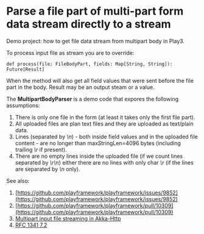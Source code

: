 # Parse a file part of multi-part form data stream directly to a stream

Demo project: how to get file data stream from multipart body in Play3.

To process input file as stream you are to override:

```
def process(file: FileBodyPart, fields: Map[String, String]): Future[Result]
```

When the method will also get all field values that were sent before the file part in the body.
Result may be an output steam or a value.


The **MultipartBodyParser** is a demo code that expores the following assumptions:

1. There is only one file in the form (at least it takes only the first file part).
2. All uploaded files are plan text files and they are uploaded as text/plain data.
3. Lines (separated by *\n*) - both inside field values and in the uploaded file content - are no longer than maxStringLen=4096 bytes (including trailing *\r* if present).
4. There are no empty lines inside the uploaded file (if we count lines separated by *\r\n*) either there are no lines with only char *\r* (if the lines are separated by *\n* only).

See also:

1. [https://github.com/playframework/playframework/issues/9852](https://github.com/playframework/playframework/issues/9852)
2. [https://github.com/playframework/playframework/pull/10309](https://github.com/playframework/playframework/pull/10309)
3. [Multipart input file streaming in Akka-Http](https://github.com/shestero/formfile)
4. [RFC 1341 7.2](https://www.w3.org/Protocols/rfc1341/7_2_Multipart.html)
